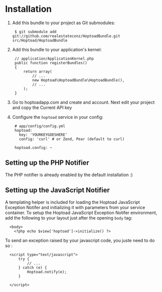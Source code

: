 Installation
============

  1. Add this bundle to your project as Git submodules:

          $ git submodule add git://github.com/realestateconz/HoptoadBundle.git src/Hoptoad/HoptoadBundle

  2. Add this bundle to your application's kernel:

          // application/ApplicationKernel.php
          public function registerBundles()
          {
              return array(
                  // ...
                  new Hoptoad\HoptoadBundle\HoptoadBundle(),
                  // ...
              );
          }

  3. Go to hoptoadapp.com and create and account. Next edit your project and copy the Current API key
  
  4. Configure the `hoptoad` service in your config:

          # app/config/config.yml
          hoptoad:
            key: 'YOURKEYGOESHERE'
            config: 'curl' # or Zend, Pear (default to curl)

          hoptoad.config: ~

Setting up the PHP Notifier
---------------------------

The PHP notifier is already enabled by the default installation :)

Setting up the JavaScript Notifier
----------------------------------

A templating helper is included for loading the Hoptoad JavaScript Exception Notifer and
initializing it with parameters from your service container. To setup the
Hoptoad JavaScript Exception Notifer environment, add the following to your layout just after
the opening `body` tag:

      <body>
        <?php echo $view['hoptoad']->initialize() ?>

To send an exception raised by your javascript code, you juste need to do so :

      <script type="text/javascript">
          try {
              // ... 
          } catch (e) {
              Hoptoad.notify(e);
          }

      </script>
      
